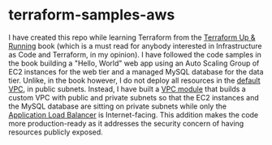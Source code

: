 # terraform-samples-aws
I have created this repo while learning Terraform from the [Terraform Up & Running](https://www.terraformupandrunning.com/) book (which is a must read for anybody interested in Infrastructure as Code and Terraform, in my opinion). I have followed the code samples in the book building a "Hello, World" web app using an Auto Scaling Group of EC2 instances for the web tier and a managed MySQL database for the data tier. 
Unlike, in the book however, I do not deploy all resources in the [default VPC](https://docs.aws.amazon.com/vpc/latest/userguide/default-vpc.html), in public subnets. Instead, I have built a [VPC module](/modules/networking/vpc) that builds a custom VPC with public and private subnets so that the EC2 instances and the MySQL database are sitting on private subnets while only the [Application Load Balancer](https://docs.aws.amazon.com/elasticloadbalancing/latest/application/introduction.html) is Internet-facing. This addition makes the code more production-ready as it addresses the security concern of having resources publicly exposed.

